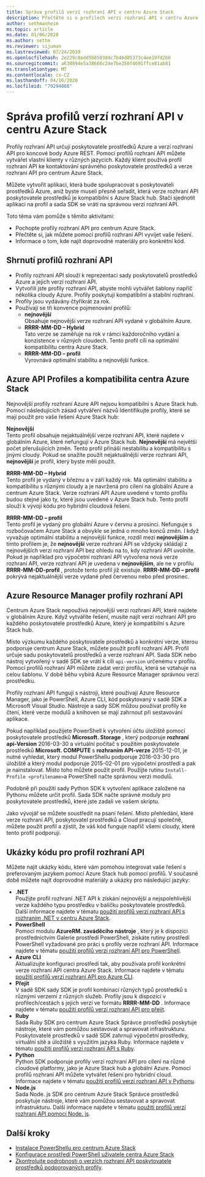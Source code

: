 ```yaml
---
title: Správa profilů verzí rozhraní API v centru Azure Stack
description: Přečtěte si o profilech verzí rozhraní API v centru Azure Stack.
author: sethmanheim
ms.topic: article
ms.date: 01/06/2020
ms.author: sethm
ms.reviewer: sijuman
ms.lastreviewed: 07/24/2019
ms.openlocfilehash: 2e229c8add5b850384c7b46d05373c4ee19fd266
ms.sourcegitcommit: a630894e5a38666c24e7be350f4691ffce81ab81
ms.translationtype: MT
ms.contentlocale: cs-CZ
ms.lasthandoff: 04/16/2020
ms.locfileid: "79294888"
---
```

# <a name="manage-api-version-profiles-in-azure-stack-hub"></a>Správa profilů verzí rozhraní API v centru Azure Stack

Profily rozhraní API určují poskytovatele prostředků Azure a verzi rozhraní API pro koncové body Azure REST. Pomocí profilů rozhraní API můžete vytvářet vlastní klienty v různých jazycích. Každý klient používá profil rozhraní API ke kontaktování správného poskytovatele prostředků a verze rozhraní API pro centrum Azure Stack.

Můžete vytvořit aplikaci, která bude spolupracovat s poskytovateli prostředků Azure, aniž byste museli přesně seřadit, která verze rozhraní API poskytovatele prostředků je kompatibilní s Azure Stack hub. Stačí sjednotit aplikaci na profil a sada SDK se vrátí na správnou verzi rozhraní API.

Toto téma vám pomůže s těmito aktivitami:

- Pochopte profily rozhraní API pro centrum Azure Stack.
- Přečtěte si, jak můžete pomocí profilů rozhraní API vyvíjet vaše řešení.
- Informace o tom, kde najít doprovodné materiály pro konkrétní kód.

## <a name="summary-of-api-profiles"></a>Shrnutí profilů rozhraní API

- Profily rozhraní API slouží k reprezentaci sady poskytovatelů prostředků Azure a jejich verzí rozhraní API.
- Vytvořili jste profily rozhraní API, abyste mohli vytvářet šablony napříč několika cloudy Azure. Profily poskytují kompatibilní a stabilní rozhraní.
- Profily jsou vydávány čtyřikrát za rok.
- Používají se tři konvence pojmenování profilů:
  - **nejnovější**  
        Obsahuje nejnovější verze rozhraní API vydané v globálním Azure.
  - **RRRR-MM-DD – Hybrid**  
    Tato verze se zaměřuje na rok v rámci každoročního vydání a konzistence v různých cloudech. Tento profil cílí na optimální kompatibilitu centra Azure Stack.
  - **RRRR-MM-DD – profil** <br>
    Vyrovnává optimální stabilitu a nejnovější funkce.

## <a name="azure-api-profiles-and-azure-stack-hub-compatibility"></a>Azure API Profiles a kompatibilita centra Azure Stack

Nejnovější profily rozhraní Azure API nejsou kompatibilní s Azure Stack hub. Pomocí následujících zásad vytváření názvů Identifikujte profily, které se mají použít pro vaše řešení Azure Stack hub:

**Nejnovější**  
Tento profil obsahuje nejaktuálnější verze rozhraní API, které najdete v globálním Azure, které nefungují v Azure Stack hub. **Nejnovější** má největší počet přerušujících změn. Tento profil přináší nestabilitu a kompatibilitu s jinými cloudy. Pokud se snažíte použít nejaktuálnější verze rozhraní API, **nejnovější** je profil, který byste měli použít.

**RRRR-MM-DD – Hybrid**  
Tento profil je vydaný v březnu a v září každý rok. Má optimální stabilitu a kompatibilitu s různými cloudy a je navržená pro cílení na globální Azure a centrum Azure Stack. Verze rozhraní API Azure uvedené v tomto profilu budou stejné jako ty, které jsou uvedené v Azure Stack hub. Tento profil slouží k vývoji kódu pro hybridní cloudová řešení.

**RRRR-MM-DD – profil**  
Tento profil je vydaný pro globální Azure v červnu a prosinci. Nefunguje s rozbočovačem Azure Stack a obvykle se jedná o mnoho konců změn. I když vyvažuje optimální stabilitu a nejnovější funkce, rozdíl mezi **nejnovějším** a tímto profilem je, že **nejnovější** verze rozhraní API se vždycky skládají z nejnovějších verzí rozhraní API bez ohledu na to, kdy rozhraní API uvolníte. Pokud je například pro výpočetní rozhraní API vytvořena nová verze rozhraní API, verze rozhraní API je uvedena v **nejnovějším**, ale ne v profilu **RRRR-MM-DD-profil** , protože tento profil již existuje. **RRRR-MM-DD – profil** pokrývá nejaktuálnější verze vydané před červenou nebo před prosinec.

## <a name="azure-resource-manager-api-profiles"></a>Azure Resource Manager profily rozhraní API

Centrum Azure Stack nepoužívá nejnovější verzi rozhraní API, které najdete v globálním Azure. Když vytváříte řešení, musíte najít verzi rozhraní API pro každého poskytovatele prostředků Azure, který je kompatibilní s Azure Stack hub.

Místo výzkumu každého poskytovatele prostředků a konkrétní verze, kterou podporuje centrum Azure Stack, můžete použít profil rozhraní API. Profil určuje sadu poskytovatelů prostředků a verze rozhraní API. Sada SDK nebo nástroj vytvořený v sadě SDK se vrátí k cíli `api-version` určenému v profilu. Pomocí profilů rozhraní API můžete zadat verzi profilu, která se vztahuje na celou šablonu. V době běhu vybírá Azure Resource Manager správnou verzi prostředku.

Profily rozhraní API fungují s nástroji, které používají Azure Resource Manager, jako je PowerShell, Azure CLI, kód poskytovaný v sadě SDK a Microsoft Visual Studio. Nástroje a sady SDK můžou používat profily ke čtení, které verze modulů a knihoven se mají zahrnout při sestavování aplikace.

Pokud například použijete PowerShell k vytvoření účtu úložiště pomocí poskytovatele prostředků **Microsoft. Storage** , který podporuje **rozhraní api-Version** 2016-03-30 a virtuální počítač s použitím poskytovatele prostředků **Microsoft. COMPUTE** s **rozhraním API-verze** 2015-12-01, je nutné vyhledat, který modul PowerShellu podporuje 2016-03-30 pro úložiště a který modul podporuje 2015-02-01 pro výpočetní prostředí a pak je nainstalovat. Místo toho můžete použít profil. Použijte rutinu `Install-Profile <profilename>`a PowerShell načte správnou verzi modulů.

Podobně při použití sady Python SDK k vytvoření aplikace založené na Pythonu můžete určit profil. Sada SDK načte správné moduly pro poskytovatele prostředků, které jste zadali ve vašem skriptu.

Jako vývojář se můžete soustředit na psaní řešení. Místo přehledání, které verze rozhraní API, poskytovatel prostředků a Cloud pracují společně, můžete použít profil a zjistit, že váš kód funguje napříč všemi cloudy, které tento profil podporují.

## <a name="api-profile-code-samples"></a>Ukázky kódu pro profil rozhraní API

Můžete najít ukázky kódu, které vám pomohou integrovat vaše řešení s preferovaným jazykem pomocí Azure Stack hub pomocí profilů. V současné době můžete najít doprovodné materiály a ukázky pro následující jazyky:

- **.NET** <br>
Použijte profil rozhraní .NET API k získání nejnovější a nejspolehlivější verze každého typu prostředku v balíčku poskytovatele prostředků. Další informace najdete v tématu [použití profilů verzí rozhraní API s rozhraním .NET v centru Azure Stack](azure-stack-version-profiles-net.md).
- **PowerShell**  
Pomocí modulu **AzureRM. zaváděcího nástroje** , který je k dispozici prostřednictvím Galerie prostředí PowerShell, získáte rutiny prostředí PowerShell vyžadované pro práci s profily verze rozhraní API. Informace najdete v tématu [použití profilů verzí rozhraní API pro PowerShell](azure-stack-version-profiles-powershell.md).
- **Azure CLI**  
Aktualizujte konfiguraci prostředí tak, aby používala profil konkrétní verze rozhraní API centra Azure Stack. Informace najdete v tématu [použití profilů verzí rozhraní API pro Azure CLI](azure-stack-version-profiles-azurecli2.md).
- **Přejít**  
V sadě SDK sady SDK je profil kombinací různých typů prostředků s různými verzemi z různých služeb. Profily jsou k dispozici v profilech/cestách s jejich verzí ve formátu **RRRR-MM-DD** . Informace najdete v tématu [použití profilů verzí rozhraní API pro přejít](azure-stack-version-profiles-go.md).
- **Ruby**  
Sada Ruby SDK pro centrum Azure Stack Správce prostředků poskytuje nástroje, které vám pomůžou sestavovat a spravovat infrastrukturu. Poskytovatelé prostředků v sadě SDK zahrnují výpočetní prostředky, virtuální sítě a úložiště s využitím jazyka Ruby. Informace najdete v tématu [použití profilů verzí rozhraní API s Ruby](azure-stack-version-profiles-ruby.md).
- **Python**  
Python SDK podporuje profily verzí rozhraní API pro cílení na různé cloudové platformy, jako je Azure Stack hub a globální Azure. Pomocí profilů rozhraní API můžete vytvářet řešení pro hybridní cloud. Informace najdete v tématu [použití profilů verzí rozhraní API v Pythonu](azure-stack-version-profiles-python.md).
- **Node.js**  
Sada Node. js SDK pro centrum Azure Stack Správce prostředků poskytuje nástroje, které vám pomůžou sestavovat a spravovat infrastrukturu. Další informace najdete v tématu [použití profilů verzí rozhraní API pomocí Node. js](azure-stack-version-profile-nodejs.md).

## <a name="next-steps"></a>Další kroky

- [Instalace PowerShellu pro centrum Azure Stack](../operator/azure-stack-powershell-install.md)
- [Konfigurace prostředí PowerShell uživatele centra Azure Stack](azure-stack-powershell-configure-user.md)
- [Zkontrolujte podrobnosti o verzích rozhraní API poskytovatele prostředků podporovaných profily](azure-stack-profiles-azure-resource-manager-versions.md).
